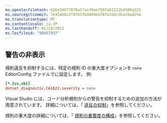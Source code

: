 ```yaml
---
ms.openlocfilehash: b26e346f7076a57aef8ae7587ab1222b4100a323
ms.sourcegitcommit: 7e42488c2f8f63f6d499b5f8fb1dec5bac9ad254
ms.translationtype: MT
ms.contentlocale: ja-JP
ms.lasthandoff: 01/28/2021
ms.locfileid: "98957937"
---
```

## <a name="suppress-a-warning"></a>警告の非表示

規則違反を抑制するには、特定の規則 ID の重大度オプションを `none` EditorConfig ファイルでに設定します。 例:

```ini
[*.{cs,vb}]
dotnet_diagnostic.CA1822.severity = none
```

Visual Studio には、コード分析規則からの警告を抑制するための追加の方法が用意されています。 詳細については、「 [違反の抑制](/visualstudio/code-quality/use-roslyn-analyzers#suppress-violations)」を参照してください。

規則の重大度の詳細については、「 [規則の重要度の構成](~/docs/fundamentals/code-analysis/configuration-options.md#severity-level)」を参照してください。
